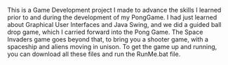 This is a Game Development project I made to advance the skills I learned prior to and during the development of my PongGame. I had just learned about Graphical User Interfaces and Java Swing, and we did a guided ball drop game, which I carried forward into the Pong Game. The Space Invaders game goes beyond that, to bring you a shooter game, with a spaceship and aliens moving in unison. To get the game up and running, you can download all these files and run the RunMe.bat file.
